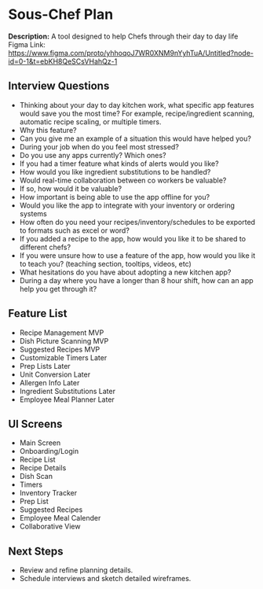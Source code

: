 # Sous-Chef Plan

**Description:** A tool designed to help Chefs through their day to day life
Figma Link: https://www.figma.com/proto/yhhoqoJ7WR0XNM9nYyhTuA/Untitled?node-id=0-1&t=ebKH8QeSCsVHahQz-1

## Interview Questions
- Thinking about your day to day kitchen work, what specific app features would save you the most time? For example, recipe/ingredient scanning, automatic recipe scaling, or multiple timers.
- Why this feature?
- Can you give me an example of a situation this would have helped you?
- During your job when do you feel most stressed?
- Do you use any apps currently? Which ones?
- If you had a timer feature what kinds of alerts would you like?
- How would you like ingredient substitutions to be handled?
- Would real-time collaboration between co workers be valuable?
- If so, how would it be valuable?
- How important is being able to use the app offline for you?
- Would you like the app to integrate with your inventory or ordering systems
- How often do you need your recipes/inventory/schedules to be exported to formats such as excel or word?
- If you added a recipe to the app, how would you like it to be shared to different chefs?
- If you were unsure how to use a feature of the app, how would you like it to teach you? (teaching section, tooltips, videos, etc)
- What hesitations do you have about adopting a new kitchen app?
- During a day where you have a longer than 8 hour shift, how can an app help you get through it?

## Feature List
- Recipe Management MVP
- Dish Picture Scanning MVP
- Suggested Recipes MVP
- Customizable Timers Later
- Prep Lists Later
- Unit Conversion Later
- Allergen Info Later
- Ingredient Substitutions Later
- Employee Meal Planner Later

## UI Screens
- Main Screen
- Onboarding/Login
- Recipe List
- Recipe Details
- Dish Scan
- Timers
- Inventory Tracker
- Prep List
- Suggested Recipes
- Employee Meal Calender
- Collaborative View

## Next Steps
- Review and refine planning details.
- Schedule interviews and sketch detailed wireframes.
